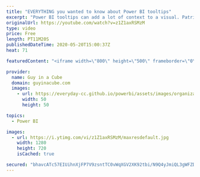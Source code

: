 ```yaml
---
title: "EVERYTHING you wanted to know about Power BI tooltips"
excerpt: "Power BI tooltips can add a lot of context to a visual. Patrick shows you everything you need to know about tooltips in Power BI!  Prathy's (@pkamasani) Blog about Visual Header Tooltips: https://prathy.com/2019/07/power-bi-visual-header-tooltip/  Download Sample: https://guyinacu.be/tooltipsample  📢"
originalUrl: https://youtube.com/watch?v=z1Z1axRSMzM
type: video
price: Free
length: PT11M20S
publishedDateTime: 2020-05-20T15:00:37Z
heat: 71

featuredContent: "<iframe width=\"800\" height=\"500\" frameborder=\"0\" src=\"https://www.youtube.com/embed/z1Z1axRSMzM\" allow=\"accelerometer; autoplay; encrypted-media; gyroscope; picture-in-picture\" allowfullscreen></iframe>"

provider:
  name: Guy in a Cube
  domain: guyinacube.com
  images:
    - url: https://everyday-cc.github.io/powerbi/assets/images/organizations/guyinacube.com-50x50.jpg
      width: 50
      height: 50

topics:
  - Power BI

images:
  - url: https://i.ytimg.com/vi/z1Z1axRSMzM/maxresdefault.jpg
    width: 1280
    height: 720
    isCached: true

secured: "bhavcATc57EIUihnXjFP7V9zsntTC0vWqXGV2XK92tbi/N9Q4yJmiQL3gWFZDqclF2nYqaRAtn8hf2iMDRdL9azVJdSLuWMb51I6ddpzEbbGBZxeFk0bCI5HBHd2iO2jqPx2Jze5nzDSCrxllYdQM+vEu2Djx0p66HMJY97znwKhswtCtWQ9bJIykTTGjMOctSan9FGG8uaNeS9RK1yMZES1e7xESnZScsW3+ds8997ZwXuJEwMMsHhPErDiikIKeipfTDc/Vjf3wDJFo/pRMWzCCb88ypjonfvPzYVkLJfOTHtUObITiDRajEm6KIE+BzcIKUj9VY4etXsjKHtMgsEtTO4tfeLAl4esgye05bkv/vspDtAk5PMHRWgelXPJw0W1qWVGOkhBK0Js+i6RxvLcJiCVcOBPlUnPC4QbLJo=;GTlf23hWMb3GSyJr7SR9kA=="
---
```


